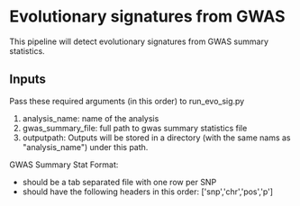 # Evolutionary signatures from GWAS
This pipeline will detect evolutionary signatures from GWAS summary statistics.



## Inputs
Pass these required arguments (in this order) to run_evo_sig.py
1) analysis_name: name of the analysis
2) gwas_summary_file: full path to gwas summary statistics file
3) outputpath: Outputs will be stored in a directory (with the same nams as "analysis_name") under this path.

GWAS Summary Stat Format:
- should be a tab separated file with one row per SNP
- should have the following headers in this order: ['snp','chr','pos','p']
